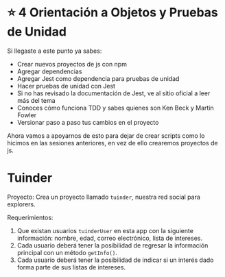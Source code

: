# ⭐️ 4 Orientación a Objetos y Pruebas de Unidad

Si llegaste a este punto ya sabes:

- Crear nuevos proyectos de js con npm
- Agregar dependencias
- Agregar Jest como dependencia para pruebas de unidad
- Hacer pruebas de unidad con Jest
- Si no has revisado la documentación de Jest, ve al sitio oficial a leer más del tema
- Conoces cómo funciona TDD y sabes quienes son Ken Beck y Martin Fowler
- Versionar paso a paso tus cambios en el proyecto

Ahora vamos a apoyarnos de esto para dejar de crear scripts como lo hicimos en las sesiones anteriores, en vez de ello crearemos proyectos de js. 

# Tuinder 

Proyecto: Crea un proyecto llamado `tuinder`, nuestra red social para explorers.

Requerimientos:
1. Que existan usuarios `tuinderUser` en esta app con la siguiente información: nombre, edad, correo electrónico, lista de intereses.
2. Cada usuario deberá tener la posibilidad de regresar la información principal con un método `getInfo()`.
3. Cada usuario deberá tener la posibilidad de indicar si un interés dado forma parte de sus listas de intereses.
